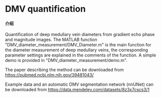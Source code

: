 # DMV quantification

#### 介绍
Quantification of deep medullary vein diameters from gradient echo phase and magnitude images. 
The MATLAB function "DMV_diameter_measurement/DMV_Diameter.m" is the main function for the diameter measurement of deep medullary veins, the corresponding parameter settings are explained in the comments of the function. A simple demo is provided in "DMV_diameter_measurement/demo.m".

The paper describing the method can be downloaded from https://pubmed.ncbi.nlm.nih.gov/39481043/

Example data and an automatic DMV segmentation network (nnUNet) can be downloaded from https://data.mendeley.com/datasets/8z3x7cscs3/1